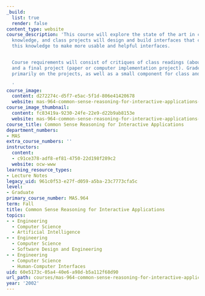 ```yaml
---
_build:
  list: true
  render: false
content_type: website
course_description: 'This course will explore the state of the art in common sense
  knowledge, and class projects will design and build interfaces that can exploit
  this knowledge to make more usable and helpful interfaces.


  Course requirements will consist of critiques of class readings (about 2 papers/week),
  and a final project (paper or computer implementation project). Grades will be based
  primarily on the projects, as well as a small component for class and online participation

  '
course_image:
  content: d272274c-d5f7-e5ac-5f1d-806e41420678
  website: mas-964-common-sense-reasoning-for-interactive-applications-fall-2002
course_image_thumbnail:
  content: fc83419a-9230-24fe-22e9-d22b9ab8153e
  website: mas-964-common-sense-reasoning-for-interactive-applications-fall-2002
course_title: Common Sense Reasoning for Interactive Applications
department_numbers:
- MAS
extra_course_numbers: ''
instructors:
  content:
  - c91ce378-adf8-ef81-4750-22d198f289c2
  website: ocw-www
learning_resource_types:
- Lecture Notes
legacy_uid: 961c0f53-e27f-d059-a5ba-23c7773cfa5c
level:
- Graduate
primary_course_number: MAS.964
term: Fall
title: Common Sense Reasoning for Interactive Applications
topics:
- - Engineering
  - Computer Science
  - Artificial Intelligence
- - Engineering
  - Computer Science
  - Software Design and Engineering
- - Engineering
  - Computer Science
  - Human-Computer Interfaces
uid: 60e5173c-05a4-40e6-a98d-b5a112f68d90
url_path: courses/mas-964-common-sense-reasoning-for-interactive-applications-fall-2002
year: '2002'
---
```

